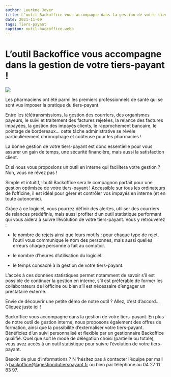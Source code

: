 ```yaml
---
author: Laurène Jover
title: L’outil Backoffice vous accompagne dans la gestion de votre tiers-payant !
date: 2021-11-09
tags: Tiers-payant
caption: outil-backoffice.webp
---
```


 # L’outil Backoffice vous accompagne dans la gestion de votre tiers-payant !
![](/%ARTICLE_URL%/outil-backoffice.webp)

Les pharmaciens ont été parmi les premiers professionnels de santé qui se sont vus imposer la pratique du tiers-payant.

Entre les télétransmissions, la gestion des courriers, des organismes payeurs, le suivi et traitement des factures rejetées, la relance des factures impayées, la gestion des impayés clients, le rapprochement bancaire, le pointage de bordereaux… cette tâche administrative se révèle particulièrement chronophage et coûteuse pour les pharmacies !

La bonne gestion de votre tiers-payant est donc essentielle pour vous assurer un gain de temps, une sécurité financière, mais aussi la satisfaction client.

Et si nous vous proposions un outil en interne qui facilitera votre gestion ? Non, vous ne rêvez pas !

Simple et intuitif, l’outil Backoffice sera le compagnon parfait pour une gestion optimisée de votre tiers-payant ! Accessible sur tous les ordinateurs de l’officine, il est idéal pour gérer et contrôler vos impayés en interne (et en toute autonomie).

Grâce à ce logiciel, vous pourrez définir des alertes, utiliser des courriers de relances prédéfinis, mais aussi profiter d’un outil statistique performant qui vous aidera à suivre l’évolution de votre tiers-payant. Vous y retrouverez :

* le nombre de rejets ainsi que leurs motifs : pour chaque type de rejet, l’outil vous communique le nom des personnes, mais aussi quelles erreurs chaque personne a fait au comptoir.

* le nombre d’heures d’utilisation du logiciel.

* le temps consacré à la gestion de votre tiers-payant. 


L’accès à ces données statistiques permet notamment de savoir s’il est possible de continuer la gestion en interne, s’il est préférable de former les collaborateurs de l’officine ou bien s’il est nécessaire d’engager un prestataire externe.

Envie de découvrir une petite démo de notre outil ? Allez, c’est d’accord… Cliquez juste ici !

Backoffice vous accompagne dans la gestion de votre tiers-payant. En plus de notre outil de gestion interne, nous proposons également des offres de formation, ainsi que la possibilité d’externaliser votre tiers-payant. Bénéficiez d’un suivi personnalisé et flexible par un gestionnaire Backoffice qualifié. Quel que soit le mode de délégation choisi (partielle ou totale), vous avez accès à un outil statistique pour suivre l’évolution de votre tiers-payant.

Besoin de plus d’informations ? N ‘hésitez pas à contacter l’équipe par mail à backoffice@lagestiondutierspayant.fr ou bien par téléphone au 04 27 11 83 97. 